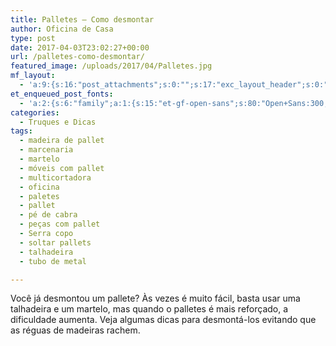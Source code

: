 ```yaml
---
title: Palletes – Como desmontar
author: Oficina de Casa
type: post
date: 2017-04-03T23:02:27+00:00
url: /palletes-como-desmontar/
featured_image: /uploads/2017/04/Palletes.jpg
mf_layout:
  - 'a:9:{s:16:"post_attachments";s:0:"";s:17:"exc_layout_header";s:0:"";s:17:"exc_layout_slider";s:0:"";s:23:"exc_layout_revslider_id";s:0:"";s:32:"exc_layout_header_sidebar_status";s:0:"";s:25:"exc_layout_header_sidebar";s:23:"home-page-right-sidebar";s:20:"exc_layout_structure";s:10:"full-width";s:23:"exc_layout_left_sidebar";s:23:"home-page-right-sidebar";s:24:"exc_layout_right_sidebar";s:23:"home-page-right-sidebar";}'
et_enqueued_post_fonts:
  - 'a:2:{s:6:"family";a:1:{s:15:"et-gf-open-sans";s:80:"Open+Sans:300,300italic,regular,italic,600,600italic,700,700italic,800,800italic";}s:6:"subset";a:2:{i:0;s:5:"latin";i:1;s:9:"latin-ext";}}'
categories:
  - Truques e Dicas
tags:
  - madeira de pallet
  - marcenaria
  - martelo
  - móveis com pallet
  - multicortadora
  - oficina
  - paletes
  - pallet
  - pé de cabra
  - peças com pallet
  - Serra copo
  - soltar pallets
  - talhadeira
  - tubo de metal

---
```

Você já desmontou um pallete? Às vezes é muito fácil, basta usar uma talhadeira e um martelo, mas quando o palletes é mais reforçado, a dificuldade aumenta. Veja algumas dicas para desmontá-los evitando que as réguas de madeiras rachem.